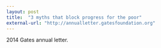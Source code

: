 ```yaml
---
layout: post
title:  "3 myths that block progress for the poor"
external-url: "http://annualletter.gatesfoundation.org"
---
```


2014 Gates annual letter.